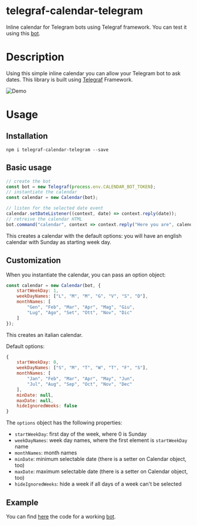 # telegraf-calendar-telegram
Inline calendar for Telegram bots using Telegraf framework.
You can test it using this [bot](t.me/CalendarTelegrafBot.).

Description
================
Using this simple inline calendar you can allow your Telegram bot to ask dates. This library is built using [Telegraf](https://github.com/telegraf/telegraf) Framework.

![Demo](https://github.com/gianlucaparadise/telegraf-calendar-telegram/blob/master/images/demo.gif "Demo")

Usage
================
Installation
---------------

```
npm i telegraf-calendar-telegram --save
```

Basic usage
---------------
```javascript
// create the bot
const bot = new Telegraf(process.env.CALENDAR_BOT_TOKEN);
// instantiate the calendar
const calendar = new Calendar(bot);

// listen for the selected date event
calendar.setDateListener((context, date) => context.reply(date));
// retreive the calendar HTML
bot.command("calendar", context => context.reply("Here you are", calendar.getCalendar()));
```

This creates a calendar with the default options: you will have an english calendar with Sunday as starting week day.

Customization
---------------
When you instantiate the calendar, you can pass an option object:

```javascript
const calendar = new Calendar(bot, {
	startWeekDay: 1,
	weekDayNames: ["L", "M", "M", "G", "V", "S", "D"],
	monthNames: [
		"Gen", "Feb", "Mar", "Apr", "Mag", "Giu",
		"Lug", "Ago", "Set", "Ott", "Nov", "Dic"
	]
});
```

This creates an italian calendar.

Default options:

```javascript
{
	startWeekDay: 0,
	weekDayNames: ["S", "M", "T", "W", "T", "F", "S"],
	monthNames: [
		"Jan", "Feb", "Mar", "Apr", "May", "Jun",
		"Jul", "Aug", "Sep", "Oct", "Nov", "Dec"
	],
	minDate: null,
	maxDate: null,
	hideIgnoredWeeks: false
}
```

The `options` object has the following properties:

- `startWeekDay`: first day of the week, where 0 is Sunday
- `weekDayNames`: week day names, where the first element is `startWeekDay` name
- `monthNames`: month names
- `minDate`: minimum selectable date (there is a setter on Calendar object, too)
- `maxDate`: maximum selectable date (there is a setter on Calendar object, too)
- `hideIgnoredWeeks`: hide a week if all days of a week can't be selected


Example
-----------

You can find [here](./bot/index.js) the code for a working [bot](t.me/CalendarTelegrafBot.).
